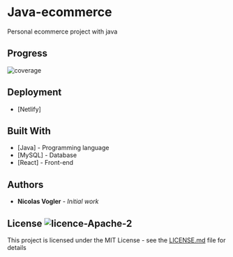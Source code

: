 # Java-ecommerce

Personal ecommerce project with java

## Progress

<img src="https://img.shields.io/badge/coverage-2%25-red.svg" alt="coverage"></a>

## Deployment

* [Netlify]

## Built With

* [Java]  - Programming language 
* [MySQL] - Database
* [React] - Front-end


## Authors

* **Nicolas Vogler** - *Initial work*

## License  <img src="https://img.shields.io/badge/licence-Apache%202-yellowgreen" alt="licence-Apache-2"></a>

This project is licensed under the MIT License - see the [LICENSE.md](LICENSE.md) file for details


